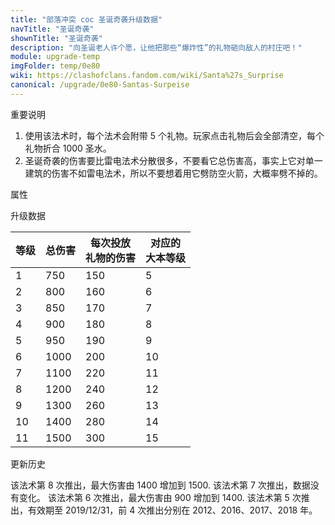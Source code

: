 ```yaml
---
title: "部落冲突 coc 圣诞奇袭升级数据"
navTitle: "圣诞奇袭"
shownTitle: "圣诞奇袭"
description: "向圣诞老人许个愿，让他把那些“爆炸性”的礼物砸向敌人的村庄吧！"
module: upgrade-temp
imgFolder: temp/0e80
wiki: https://clashofclans.fandom.com/wiki/Santa%27s_Surprise
canonical: /upgrade/0e80-Santas-Surpeise
---
```


<UnitInfo :folder="$frontmatter.imgFolder" imgSrc="Santas_Surprise.png" :imgAlt="$frontmatter.navTitle" :description="$frontmatter.description" :isSmallImg="true" />

<SmallTitle>重要说明</SmallTitle>

1. 使用该法术时，每个法术会附带 5 个礼物。玩家点击礼物后会全部清空，每个礼物折合 1000 圣水。
2. 圣诞奇袭的伤害要比雷电法术分散很多，不要看它总伤害高，事实上它对单一建筑的伤害不如雷电法术，所以不要想着用它劈防空火箭，大概率劈不掉的。

<SmallTitle>属性</SmallTitle>

<UnitProperties>
    <UnitProperty pKey="伤害半径" pValue="1 格" />
    <UnitProperty pKey="随机半径" pValue="4 格" />
    <UnitProperty pKey="投放的礼物数量" pValue="5" />
    <UnitProperty pKey="礼物投放的间隔时间" pValue="0.1 秒" />
    <UnitProperty pKey="占据的法术空间" pValue="2" />
    <UnitProperty pKey="所需法术工厂等级" pValue="1" />
    <UnitProperty pKey="所需大本等级" pValue="5" />
    <UnitProperty pKey="法术配置时间" pValue="360" trainingSystem="2022" />
</UnitProperties>

<SmallTitle>升级数据</SmallTitle>

<UnitTable>

| 等级 |  总伤害  |每次投放<br>礼物的伤害|对应的<br>大本等级|
| ---- |   ---   |        ---         |        ----     |
|   1  |    750  |        150         |         5       |
|   2  |    800  |        160         |         6       |
|   3  |    850  |        170         |         7       |
|   4  |    900  |        180         |         8       |
|   5  |    950  |        190         |         9       |
|   6  |   1000  |        200         |        10       |
|   7  |   1100  |        220         |        11       |
|   8  |   1200  |        240         |        12       |
|   9  |   1300  |        260         |        13       |
|  10  |   1400  |        280         |        14       |
|  11  |   1500  |        300         |        15       |
</UnitTable>

<SmallTitle>更新历史</SmallTitle>

<Timeline>
    <TimelineItem date="2022/12">
        <TimelineRow>该法术第 8 次推出，最大伤害由 1400 增加到 1500.</TimelineRow>
    </TimelineItem>
    <TimelineItem date="2021/12">
        <TimelineRow>该法术第 7 次推出，数据没有变化。</TimelineRow>
    </TimelineItem>
    <TimelineItem date="2020/12">
        <TimelineRow>该法术第 6 次推出，最大伤害由 900 增加到 1400.</TimelineRow>
    </TimelineItem>
    <TimelineItem date="2019/12/23">
        <TimelineRow>该法术第 5 次推出，有效期至 2019/12/31，前 4 次推出分别在 2012、2016、2017、2018 年。</TimelineRow>
    </TimelineItem>
    <TimelineItem :historyBottom="true" />
</Timeline>